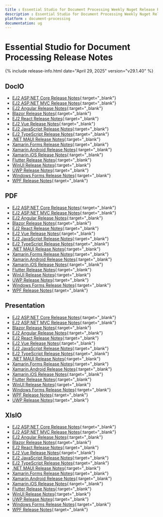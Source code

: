 ```yaml
---
title : Essential Studio for Document Processing Weekly Nuget Release Release Notes  
description : Essential Studio for Document Processing Weekly Nuget Release Release Notes  
platform : document-processing
documentation: ug
---
```


# Essential Studio for Document Processing  Release Notes  

{% include release-info.html date="April 29, 2025" version="v29.1.40" %} 




## DocIO

* [EJ2 ASP.NET Core Release Notes](https://ej2.syncfusion.com/aspnetcore/documentation/release-notes/29.1.40#docio){:target="_blank"}
* [EJ2 ASP.NET MVC Release Notes](https://ej2.syncfusion.com/aspnetmvc/documentation/release-notes/29.1.40#docio){:target="_blank"}
* [EJ2 Angular Release Notes](https://ej2.syncfusion.com/angular/documentation/release-notes/29.1.40#docio){:target="_blank"}
* [Blazor Release Notes](https://blazor.syncfusion.com/documentation/release-notes/29.1.40#docio){:target="_blank"}
* [EJ2 React Release Notes](https://ej2.syncfusion.com/react/documentation/release-notes/29.1.40#docio){:target="_blank"}
* [EJ2 Vue  Release Notes](https://ej2.syncfusion.com/vue/documentation/release-notes/29.1.40#docio){:target="_blank"}
* [EJ2 JavaScript Release Notes](https://ej2.syncfusion.com/javascript/documentation/release-notes/29.1.40#docio){:target="_blank"}
* [EJ2 TypeScript Release Notes](https://ej2.syncfusion.com/documentation/release-notes/29.1.40#docio){:target="_blank"}
* [.NET MAUI Release Notes](/maui/release-notes/v29.1.40#docio){:target="_blank"}
* [Xamarin.Forms Release Notes](/xamarin/release-notes/v29.1.40#docio){:target="_blank"}
* [Xamarin.Android Release Notes](/xamarin-android/release-notes/v29.1.40#docio){:target="_blank"}
* [Xamarin.iOS Release Notes](/xamarin-ios/release-notes/v29.1.40#docio){:target="_blank"}
* [Flutter Release Notes](/flutter/release-notes/v29.1.40#docio){:target="_blank"}
* [WinUI Release Notes](/winui/release-notes/v29.1.40#docio){:target="_blank"}
* [UWP Release Notes](/uwp/release-notes/v29.1.40#docio){:target="_blank"}
* [Windows Forms Release Notes](/windowsforms/release-notes/v29.1.40#docio){:target="_blank"}
* [WPF Release Notes](/wpf/release-notes/v29.1.40#docio){:target="_blank"}



## PDF

* [EJ2 ASP.NET Core Release Notes](https://ej2.syncfusion.com/aspnetcore/documentation/release-notes/29.1.40#pdf){:target="_blank"}
* [EJ2 ASP.NET MVC Release Notes](https://ej2.syncfusion.com/aspnetmvc/documentation/release-notes/29.1.40#pdf){:target="_blank"}
* [EJ2 Angular Release Notes](https://ej2.syncfusion.com/angular/documentation/release-notes/29.1.40#pdf){:target="_blank"}
* [Blazor Release Notes](https://blazor.syncfusion.com/documentation/release-notes/29.1.40#pdf){:target="_blank"}
* [EJ2 React Release Notes](https://ej2.syncfusion.com/react/documentation/release-notes/29.1.40#pdf){:target="_blank"}
* [EJ2 Vue  Release Notes](https://ej2.syncfusion.com/vue/documentation/release-notes/29.1.40#pdf){:target="_blank"}
* [EJ2 JavaScript Release Notes](https://ej2.syncfusion.com/javascript/documentation/release-notes/29.1.40#pdf){:target="_blank"}
* [EJ2 TypeScript Release Notes](https://ej2.syncfusion.com/documentation/release-notes/29.1.40#pdf){:target="_blank"}
* [.NET MAUI Release Notes](/maui/release-notes/v29.1.40#pdf){:target="_blank"}
* [Xamarin.Forms Release Notes](/xamarin/release-notes/v29.1.40#pdf){:target="_blank"}
* [Xamarin.Android Release Notes](/xamarin-android/release-notes/v29.1.40#pdf){:target="_blank"}
* [Xamarin.iOS Release Notes](/xamarin-ios/release-notes/v29.1.40#pdf){:target="_blank"}
* [Flutter Release Notes](/flutter/release-notes/v29.1.40#pdf){:target="_blank"}
* [WinUI Release Notes](/winui/release-notes/v29.1.40#pdf){:target="_blank"}
* [UWP Release Notes](/uwp/release-notes/v29.1.40#pdf){:target="_blank"}
* [Windows Forms Release Notes](/windowsforms/release-notes/v29.1.40#pdf){:target="_blank"}
* [WPF Release Notes](/wpf/release-notes/v29.1.40#pdf){:target="_blank"}


## Presentation

* [EJ2 ASP.NET Core Release Notes](https://ej2.syncfusion.com/aspnetcore/documentation/release-notes/29.1.40#presentation){:target="_blank"}
* [EJ2 ASP.NET MVC Release Notes](https://ej2.syncfusion.com/aspnetmvc/documentation/release-notes/29.1.40#presentation){:target="_blank"}
* [Blazor Release Notes](https://blazor.syncfusion.com/documentation/release-notes/29.1.40#presentation){:target="_blank"}
* [EJ2 Angular Release Notes](https://ej2.syncfusion.com/angular/documentation/release-notes/29.1.40#presentation){:target="_blank"}
* [EJ2 React Release Notes](https://ej2.syncfusion.com/react/documentation/release-notes/29.1.40#presentation){:target="_blank"}
* [EJ2 Vue  Release Notes](https://ej2.syncfusion.com/vue/documentation/release-notes/29.1.40#presentation){:target="_blank"}
* [EJ2 JavaScript Release Notes](https://ej2.syncfusion.com/javascript/documentation/release-notes/29.1.40#presentation){:target="_blank"}
* [EJ2 TypeScript Release Notes](https://ej2.syncfusion.com/documentation/release-notes/29.1.40#presentation){:target="_blank"}
* [.NET MAUI Release Notes](/maui/release-notes/v29.1.40#presentation){:target="_blank"}
* [Xamarin.Forms Release Notes](/xamarin/release-notes/v29.1.40#presentation){:target="_blank"}
* [Xamarin.Android Release Notes](/xamarin-android/release-notes/v29.1.40#presentation){:target="_blank"}
* [Xamarin.iOS Release Notes](/xamarin-ios/release-notes/v29.1.40#presentation){:target="_blank"}
* [Flutter Release Notes](/flutter/release-notes/v29.1.40#presentation){:target="_blank"}
* [WinUI Release Notes](/winui/release-notes/v29.1.40#presentation){:target="_blank"}
* [Windows Forms Release Notes](/windowsforms/release-notes/v29.1.40#presentation){:target="_blank"}
* [WPF Release Notes](/wpf/release-notes/v29.1.40#presentation){:target="_blank"}
* [UWP Release Notes](/uwp/release-notes/v29.1.40#presentation){:target="_blank"}



## XlsIO

* [EJ2 ASP.NET Core Release Notes](https://ej2.syncfusion.com/aspnetcore/documentation/release-notes/29.1.40#xlsio){:target="_blank"}
* [EJ2 ASP.NET MVC Release Notes](https://ej2.syncfusion.com/aspnetmvc/documentation/release-notes/29.1.40#xlsio){:target="_blank"}
* [EJ2 Angular Release Notes](https://ej2.syncfusion.com/angular/documentation/release-notes/29.1.40#xlsio){:target="_blank"}
* [Blazor Release Notes](https://blazor.syncfusion.com/documentation/release-notes/29.1.40#xlsio){:target="_blank"}
* [EJ2 React Release Notes](https://ej2.syncfusion.com/react/documentation/release-notes/29.1.40#xlsio){:target="_blank"}
* [EJ2 Vue  Release Notes](https://ej2.syncfusion.com/vue/documentation/release-notes/29.1.40#xlsio){:target="_blank"}
* [EJ2 JavaScript Release Notes](https://ej2.syncfusion.com/javascript/documentation/release-notes/29.1.40#xlsio){:target="_blank"}
* [EJ2 TypeScript Release Notes](https://ej2.syncfusion.com/documentation/release-notes/29.1.40#xlsio){:target="_blank"}
* [.NET MAUI Release Notes](/maui/release-notes/v29.1.40#xlsio){:target="_blank"}
* [Xamarin.Forms Release Notes](/xamarin/release-notes/v29.1.40#xlsio){:target="_blank"}
* [Xamarin.Android Release Notes](/xamarin-android/release-notes/v29.1.40#xlsio){:target="_blank"}
* [Xamarin.iOS Release Notes](/xamarin-ios/release-notes/v29.1.40#xlsio){:target="_blank"}
* [Flutter Release Notes](/flutter/release-notes/v29.1.40#xlsio){:target="_blank"}
* [WinUI Release Notes](/winui/release-notes/v29.1.40#xlsio){:target="_blank"}
* [UWP Release Notes](/uwp/release-notes/v29.1.40#xlsio){:target="_blank"}
* [Windows Forms Release Notes](/windowsforms/release-notes/v29.1.40#xlsio){:target="_blank"}
* [WPF Release Notes](/wpf/release-notes/v29.1.40#xlsio){:target="_blank"}


